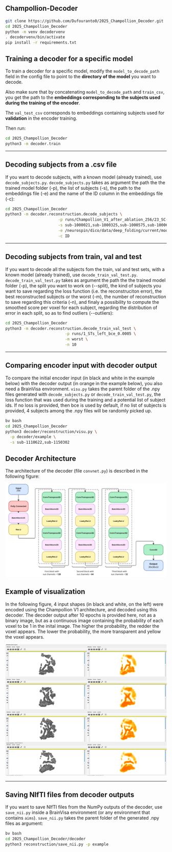 ## Champollion-Decoder

```bash
git clone https://github.com/Dufouranto0/2025_Champollion_Decoder.git
cd 2025_Champollion_Decoder
python -m venv decodervenv
. decodervenv/bin/activate
pip install -r requirements.txt
```

## Training a decoder for a specific model

To train a decoder for a specific model, modify the `model_to_decode_path` field in the config file to point to the **directory of the model** you want to decode.  

Also make sure that by concatenating `model_to_decode_path` and `train_csv`, you get the path to the **embeddings corresponding to the subjects used during the training of the encoder**.  

The `val_test_csv` corresponds to embeddings containing subjects used for **validation** in the encoder training.

Then run:

```bash
cd 2025_Champollion_Decoder
python3 -m decoder.train
```
---

## Decoding subjects from a .csv file

If you want to decode subjects, with a known model (already trained), use `decode_subjects.py`.
`decode_subjects.py` takes as argument the path the the trained model folder (-p), the list of subjects (-s), the path to the embeddings file (-e) and the name of the ID column in the embeddings file (-c):

```bash
cd 2025_Champollion_Decoder
python3 -m decoder.reconstruction.decode_subjects \
                       -p runs/Champollion_V1_after_ablation_256/23_SC-sylv_left_bce_0.0005 \
                       -s sub-1000021,sub-1000325,sub-1000575,sub-1000606 \
                       -e /neurospin/dico/data/deep_folding/current/models/Champollion_V1_after_ablation_latent_256/SC-sylv_left/name09-39-51_74/ukb40_random_embeddings/full_embeddings.csv \
                       -c ID

```

---

## Decoding subjects from train, val and test

If you want to decode all the subjects fom the train, val and test sets, with a known model (already trained), use `decode_train_val_test.py`.
`decode_train_val_test.py` takes as argument the path the the trained model folder (-p), the split you want to work on (--split), the kind of subjects you want to save regarding the loss function (i.e. the reconstruciton error), the best reconstructed subjects or the worst (-m), the number of reconstruction to save regarding this criteria (-n), and finaly a possibility to compute the smoothed score per voxel for each subject, regarding the distribution of error in each split, so as to find outliers (--outliers):

```bash
cd 2025_Champollion_Decoder
python3 -m decoder.reconstruction.decode_train_val_test \
                          -p runs/1_STs_left_bce_0.0005 \
                          -m worst \
                          -n 10
```


---

## Comparing encoder input with decoder output

To compare the initial encoder input (in black and white in the example below) with the decoder output (in orange in the example below), you also need a BrainVisa environment.
`visu.py` takes the parent folder of the .npy files generated with `decode_subjects.py` or `decode_train_val_test.py`, the loss function that was used during the training and a potential list of subject ids.
If no loss is provided, then bce is used by default, if no list of subjects is provided, 4 subjects among the .npy files will be randomly picked up.

```bash
bv bash
cd 2025_Champollion_Decoder
python3 decoder/reconstruction/visu.py \
  -p decoder/example \
  -s sub-1110622,sub-1150302
```

## Decoder Architecture

The architecture of the decoder (file `convnet.py`) is described in the following figure: 

![Decoder Architecture](figures/decoder_architecture.png)

## Example of visualization

In the following figure, 4 input shapes (in black and white, on the left) were encoded using the Champollion V1 architecture, and decoded using this decoder.
The decoder output after 10 epochs is provided here, not as a binary image, but as a continuous image containing the probability of each voxel to be 1 in the inital image.
The higher the probability, the redder the voxel appears. The lower the probability, the more transparent and yellow the voxel appears.

![Decoder Output Example](figures/SOr_left.png)

---

## Saving NIfTI files from decoder outputs

If you want to save NIfTI files from the NumPy outputs of the decoder, use `save_nii.py` inside a BrainVisa environment (or any environment that contains `aims`).
`save_nii.py` takes the parent folder of the generated .npy files as argument:

```bash
bv bash
cd 2025_Champollion_Decoder/decoder
python3 reconstruction/save_nii.py -p example
```

